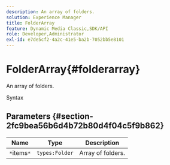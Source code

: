 ```yaml
---
description: An array of folders.
solution: Experience Manager
title: FolderArray
feature: Dynamic Media Classic,SDK/API
role: Developer,Administrator
exl-id: e7de5cf2-4a2c-41e5-ba2b-7052bb5e8101
---
```

# FolderArray{#folderarray}

An array of folders.

 Syntax 

## Parameters {#section-2fc9bea56b6d4b72b80d4f04c5f9b862}

|  Name  | Type  | Description  |
|---|---|---|
|  `*`items`*`  | `types:Folder`  | Array of folders.  |
